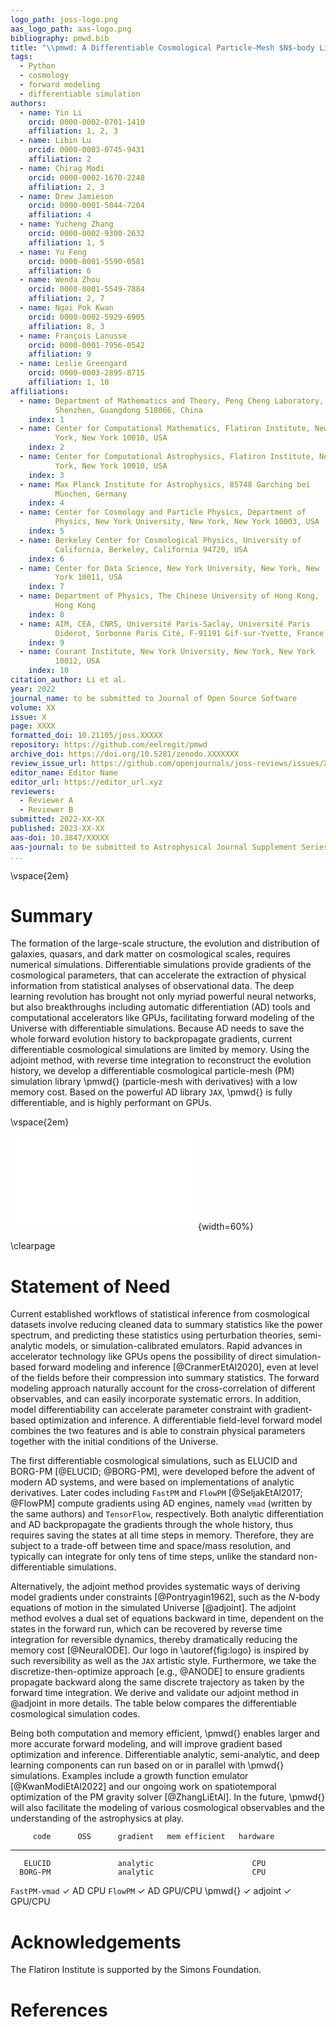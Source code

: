 ```yaml
---
logo_path: joss-logo.png
aas_logo_path: aas-logo.png
bibliography: pmwd.bib
title: "\\pmwd: A Differentiable Cosmological Particle-Mesh $N$-body Library"
tags:
  - Python
  - cosmology
  - forward modeling
  - differentiable simulation
authors:
  - name: Yin Li
    orcid: 0000-0002-0701-1410
    affiliation: 1, 2, 3
  - name: Libin Lu
    orcid: 0000-0003-0745-9431
    affiliation: 2
  - name: Chirag Modi
    orcid: 0000-0002-1670-2248
    affiliation: 2, 3
  - name: Drew Jamieson
    orcid: 0000-0001-5044-7204
    affiliation: 4
  - name: Yucheng Zhang
    orcid: 0000-0002-9300-2632
    affiliation: 1, 5
  - name: Yu Feng
    orcid: 0000-0001-5590-0581
    affiliation: 6
  - name: Wenda Zhou
    orcid: 0000-0001-5549-7884
    affiliation: 2, 7
  - name: Ngai Pok Kwan
    orcid: 0000-0002-5929-6905
    affiliation: 8, 3
  - name: François Lanusse
    orcid: 0000-0001-7956-0542
    affiliation: 9
  - name: Leslie Greengard
    orcid: 0000-0003-2895-8715
    affiliation: 1, 10
affiliations:
  - name: Department of Mathematics and Theory, Peng Cheng Laboratory,
          Shenzhen, Guangdong 518066, China
    index: 1
  - name: Center for Computational Mathematics, Flatiron Institute, New
          York, New York 10010, USA
    index: 2
  - name: Center for Computational Astrophysics, Flatiron Institute, New
          York, New York 10010, USA
    index: 3
  - name: Max Planck Institute for Astrophysics, 85748 Garching bei
          München, Germany
    index: 4
  - name: Center for Cosmology and Particle Physics, Department of
          Physics, New York University, New York, New York 10003, USA
    index: 5
  - name: Berkeley Center for Cosmological Physics, University of
          California, Berkeley, California 94720, USA
    index: 6
  - name: Center for Data Science, New York University, New York, New
          York 10011, USA
    index: 7
  - name: Department of Physics, The Chinese University of Hong Kong,
          Hong Kong
    index: 8
  - name: AIM, CEA, CNRS, Université Paris-Saclay, Université Paris
          Diderot, Sorbonne Paris Cité, F-91191 Gif-sur-Yvette, France
    index: 9
  - name: Courant Institute, New York University, New York, New York
          10012, USA
    index: 10
citation_author: Li et al.
year: 2022
journal_name: to be submitted to Journal of Open Source Software
volume: XX
issue: X
page: XXXX
formatted_doi: 10.21105/joss.XXXXX
repository: https://github.com/eelregit/pmwd
archive_doi: https://doi.org/10.5281/zenodo.XXXXXXX
review_issue_url: https://github.com/openjournals/joss-reviews/issues/XXXX
editor_name: Editor Name
editor_url: https://editor_url.xyz
reviewers:
  - Reviewer A
  - Reviewer B
submitted: 2022-XX-XX
published: 2023-XX-XX
aas-doi: 10.3847/XXXXX
aas-journal: to be submitted to Astrophysical Journal Supplement Series
...
```



\vspace{2em}


# Summary

The formation of the large-scale structure, the evolution and
distribution of galaxies, quasars, and dark matter on cosmological
scales, requires numerical simulations.
Differentiable simulations provide gradients of the cosmological
parameters, that can accelerate the extraction of physical information
from statistical analyses of observational data.
The deep learning revolution has brought not only myriad powerful neural
networks, but also breakthroughs including automatic differentiation
(AD) tools and computational accelerators like GPUs, facilitating
forward modeling of the Universe with differentiable simulations.
Because AD needs to save the whole forward evolution history to
backpropagate gradients, current differentiable cosmological simulations
are limited by memory.
Using the adjoint method, with reverse time integration to reconstruct
the evolution history, we develop a differentiable cosmological
particle-mesh (PM) simulation library \pmwd{} (particle-mesh with
derivatives) with a low memory cost.
Based on the powerful AD library `JAX`, \pmwd{} is fully differentiable,
and is highly performant on GPUs.


\vspace{2em}


![\pmwd{} logo. The C<sub>2</sub> symmetry of the name symbolizes the
reversibility of the model, which helps to dramatically reduce the
memory cost together with the adjoint method.
\label{fig:logo}](logo.pdf){width=60%}


\clearpage


# Statement of Need

Current established workflows of statistical inference from cosmological
datasets involve reducing cleaned data to summary statistics like the
power spectrum, and predicting these statistics using perturbation
theories, semi-analytic models, or simulation-calibrated emulators.
Rapid advances in accelerator technology like GPUs opens the possibility
of direct simulation-based forward modeling and inference
[@CranmerEtAl2020], even at level of the fields before their compression
into summary statistics.
The forward modeling approach naturally account for the
cross-correlation of different observables, and can easily incorporate
systematic errors.
In addition, model differentiability can accelerate parameter constraint
with gradient-based optimization and inference.
A differentiable field-level forward model combines the two features and
is able to constrain physical parameters together with the initial
conditions of the Universe.

The first differentiable cosmological simulations, such as ELUCID and
BORG-PM [@ELUCID; @BORG-PM], were developed before the advent of modern
AD systems, and were based on implementations of analytic derivatives.
Later codes including `FastPM` and `FlowPM` [@SeljakEtAl2017; @FlowPM]
compute gradients using AD engines, namely `vmad` (written by the same
authors) and `TensorFlow`, respectively.
Both analytic differentiation and AD backpropagate the gradients through
the whole history, thus requires saving the states at all time steps in
memory.
Therefore, they are subject to a trade-off between time and space/mass
resolution, and typically can integrate for only tens of time steps,
unlike the standard non-differentiable simulations.

Alternatively, the adjoint method provides systematic ways of deriving
model gradients under constraints [@Pontryagin1962], such as the
$N$-body equations of motion in the simulated Universe [@adjoint].
The adjoint method evolves a dual set of equations backward in time,
dependent on the states in the forward run, which can be recovered by
reverse time integration for reversible dynamics, thereby dramatically
reducing the memory cost [@NeuralODE].
Our logo in \autoref{fig:logo} is inspired by such reversibility as well
as the `JAX` artistic style.
Furthermore, we take the discretize-then-optimize approach [e.g.,
@ANODE] to ensure gradients propagate backward along the same discrete
trajectory as taken by the forward time integration.
We derive and validate our adjoint method in @adjoint in more details.
The table below compares the differentiable cosmological simulation
codes.

Being both computation and memory efficient, \pmwd{} enables larger and
more accurate forward modeling, and will improve gradient based
optimization and inference.
Differentiable analytic, semi-analytic, and deep learning components
can run based on or in parallel with \pmwd{} simulations.
Examples include a growth function emulator [@KwanModiEtAl2022] and our
ongoing work on spatiotemporal optimization of the PM gravity solver
[@ZhangLiEtAl].
In the future, \pmwd{} will also facilitate the modeling of various
cosmological observables and the understanding of the astrophysics at
play.


         code      OSS      gradient   mem efficient   hardware
------------- ------------ ---------- --------------- ----------
       ELUCID               analytic                      CPU
      BORG-PM               analytic                      CPU
`FastPM-vmad` $\checkmark$     AD                         CPU
     `FlowPM` $\checkmark$     AD                       GPU/CPU
      \pmwd{} $\checkmark$   adjoint    $\checkmark$    GPU/CPU


# Acknowledgements

The Flatiron Institute is supported by the Simons Foundation.


# References

